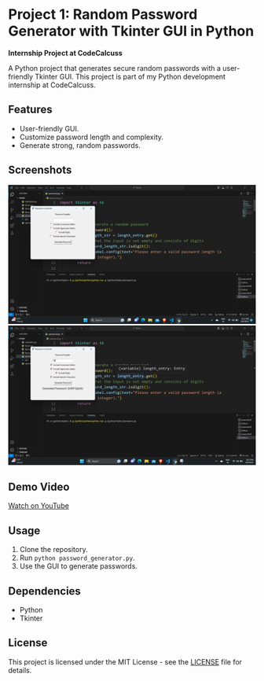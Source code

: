 # **Project 1: Random Password Generator with Tkinter GUI in Python**

**Internship Project at CodeCalcuss**

A Python project that generates secure random passwords with a user-friendly Tkinter GUI. This project is part of my Python development internship at CodeCalcuss.

## Features

- User-friendly GUI.
- Customize password length and complexity.
- Generate strong, random passwords.

## Screenshots

![Screenshot 1](screenshots/Screenshot1.png)
![Screenshot 2](screenshots/Screenshot2.png)

## Demo Video

[Watch on YouTube](https://www.youtube.com/watch?v=YOUR_VIDEO_ID)

## Usage

1. Clone the repository.
2. Run `python password_generator.py`.
3. Use the GUI to generate passwords.

## Dependencies

- Python
- Tkinter

## License

This project is licensed under the MIT License - see the [LICENSE](LICENSE) file for details.
